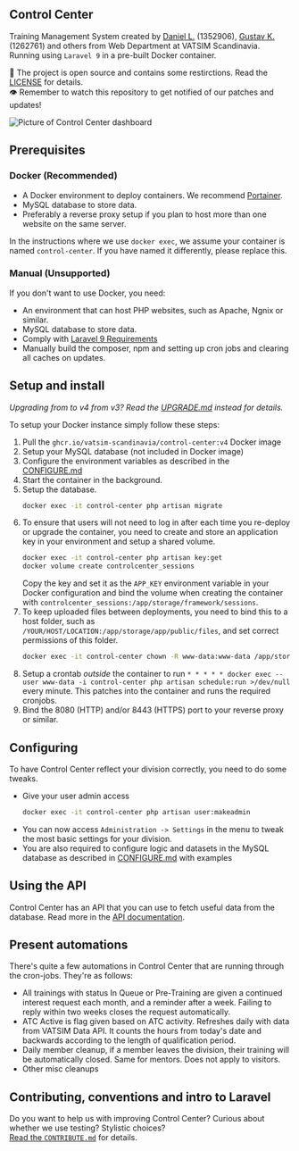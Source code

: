 ## Control Center
Training Management System created by [Daniel L.](https://github.com/blt950) (1352906), [Gustav K.](https://github.com/gustavkauman) (1262761) and others from Web Department at VATSIM Scandinavia. Running using `Laravel 9` in a pre-built Docker container.

📝 The project is open source and contains some restirctions. Read the [LICENSE](LICENSE) for details.\
👁️ Remember to watch this repository to get notified of our patches and updates!

![Picture of Control Center dashboard](https://github.com/Vatsim-Scandinavia/controlcenter/assets/2505044/e115c1d0-d7e5-41cb-8fd6-0a787f06c0ea)

## Prerequisites

### Docker (Recommended)
- A Docker environment to deploy containers. We recommend [Portainer](https://www.portainer.io/).
- MySQL database to store data.
- Preferably a reverse proxy setup if you plan to host more than one website on the same server.

In the instructions where we use `docker exec`, we assume your container is named `control-center`. If you have named it differently, please replace this.

### Manual (Unsupported)
If you don't want to use Docker, you need:
- An environment that can host PHP websites, such as Apache, Ngnix or similar.
- MySQL database to store data.
- Comply with [Laravel 9 Requirements](https://laravel.com/docs/9.x/deployment#server-requirements)
- Manually build the composer, npm and setting up cron jobs and clearing all caches on updates.

## Setup and install

*Upgrading from to v4 from v3? Read the [UPGRADE.md](UPGRADE.md) instead for details.*

To setup your Docker instance simply follow these steps:
1. Pull the `ghcr.io/vatsim-scandinavia/control-center:v4` Docker image
2. Setup your MySQL database (not included in Docker image)
3. Configure the environment variables as described in the [CONFIGURE.md](CONFIGURE.md#environment)
4. Start the container in the background.
5. Setup the database.
   ```sh
   docker exec -it control-center php artisan migrate
   ```
6. To ensure that users will not need to log in after each time you re-deploy or upgrade the container, you need to create and store an application key in your environment and setup a shared volume. 
   ```sh
   docker exec -it control-center php artisan key:get
   docker volume create controlcenter_sessions
   ```
   Copy the key and set it as the `APP_KEY` environment variable in your Docker configuration and bind the volume when creating the container with `controlcenter_sessions:/app/storage/framework/sessions`.
7. To keep uploaded files between deployments, you need to bind this to a host folder, such as `/YOUR/HOST/LOCATION:/app/storage/app/public/files`, and set correct permissions of this folder.
   ```sh 
   docker exec -it control-center chown -R www-data:www-data /app/storage/app/public/files
   ```
8. Setup a crontab _outside_ the container to run `* * * * * docker exec --user www-data -i control-center php artisan schedule:run >/dev/null` every minute. This patches into the container and runs the required cronjobs.
9. Bind the 8080 (HTTP) and/or 8443 (HTTPS) port to your reverse proxy or similar.

## Configuring

To have Control Center reflect your division correctly, you need to do some tweaks.

- Give your user admin access
   ```sh
   docker exec -it control-center php artisan user:makeadmin
   ```
- You can now access `Administration -> Settings` in the menu to tweak the most basic settings for your division.
- You are also required to configure logic and datasets in the MySQL database as described in [CONFIGURE.md](CONFIGURE.md#database) with examples

## Using the API

Control Center has an API that you can use to fetch useful data from the database. Read more in the [API documentation](API.md).

## Present automations
There's quite a few automations in Control Center that are running through the cron-jobs. They're as follows:

- All trainings with status In Queue or Pre-Training are given a continued interest request each month, and a reminder after a week. Failing to reply within two weeks closes the request automatically.
- ATC Active is flag given based on ATC activity. Refreshes daily with data from VATSIM Data API. It counts the hours from today's date and backwards according to the length of qualification period.
- Daily member cleanup, if a member leaves the division, their training will be automatically closed. Same for mentors. Does not apply to visitors.
- Other misc cleanups

## Contributing, conventions and intro to Laravel

Do you want to help us with improving Control Center? Curious about whether we use testing? Stylistic choices?\
[Read the `CONTRIBUTE.md`](CONTRIBUTE.md) for details.
